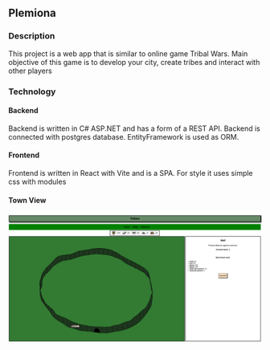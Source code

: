 ## Plemiona

### Description

This project is a web app that is similar to online game Tribal Wars. Main objective of this game is to develop your city, create tribes and interact with other players

### Technology

#### Backend

Backend is written in C# ASP.NET and has a form of a REST API. Backend is connected with postgres database. EntityFramework is used as ORM.

#### Frontend

Frontend is written in React with Vite and is a SPA. For style it uses simple css with modules

#### Town View

![alt text](demo_images/town_view_demo.png "Town View")

